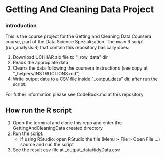 # Getting And Cleaning Data Project

### introduction

This is the course project for the Getting and Cleaning Data Coursera course, part of the Data Science Spezialization.
The main R script (run_analysis.R) that contain this repository basically does:

1. Download UCI HAR zip file to "_row_data" dir
2. Reads the appropiate data
3. Cleans the data following the coursera instructions (see copy at "_helpers/INSTRUCTIONS.md")
4. Write output data to a CSV file inside "_output_data" dir, after run the script.

For futher information please see CodeBook.md at this repository

## How run the R script

1. Open the terminal and clone this repo and enter the GettingAndCleaningData created directory
2. Run the script:
    * if using RStudio: open RStudio the file (Menu > File > Open File ...) source and run the script
3. See the result csv file at _output_data/tidyData.csv
















##
